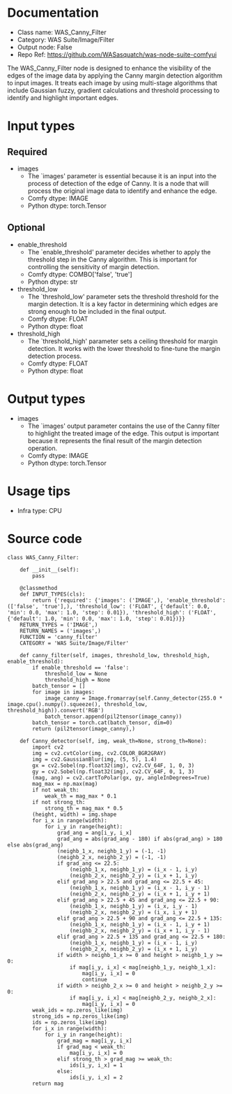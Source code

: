 # Documentation
- Class name: WAS_Canny_Filter
- Category: WAS Suite/Image/Filter
- Output node: False
- Repo Ref: https://github.com/WASasquatch/was-node-suite-comfyui

The WAS_Canny_Filter node is designed to enhance the visibility of the edges of the image data by applying the Canny margin detection algorithm to input images. It treats each image by using multi-stage algorithms that include Gaussian fuzzy, gradient calculations and threshold processing to identify and highlight important edges.

# Input types
## Required
- images
    - The `images' parameter is essential because it is an input into the process of detection of the edge of Canny. It is a node that will process the original image data to identify and enhance the edge.
    - Comfy dtype: IMAGE
    - Python dtype: torch.Tensor
## Optional
- enable_threshold
    - The `enable_threshold' parameter decides whether to apply the threshold step in the Canny algorithm. This is important for controlling the sensitivity of margin detection.
    - Comfy dtype: COMBO['false', 'true']
    - Python dtype: str
- threshold_low
    - The `threshold_low' parameter sets the threshold threshold for the margin detection. It is a key factor in determining which edges are strong enough to be included in the final output.
    - Comfy dtype: FLOAT
    - Python dtype: float
- threshold_high
    - The `threshold_high' parameter sets a ceiling threshold for margin detection. It works with the lower threshold to fine-tune the margin detection process.
    - Comfy dtype: FLOAT
    - Python dtype: float

# Output types
- images
    - The `images' output parameter contains the use of the Canny filter to highlight the treated image of the edge. This output is important because it represents the final result of the margin detection operation.
    - Comfy dtype: IMAGE
    - Python dtype: torch.Tensor

# Usage tips
- Infra type: CPU

# Source code
```
class WAS_Canny_Filter:

    def __init__(self):
        pass

    @classmethod
    def INPUT_TYPES(cls):
        return {'required': {'images': ('IMAGE',), 'enable_threshold': (['false', 'true'],), 'threshold_low': ('FLOAT', {'default': 0.0, 'min': 0.0, 'max': 1.0, 'step': 0.01}), 'threshold_high': ('FLOAT', {'default': 1.0, 'min': 0.0, 'max': 1.0, 'step': 0.01})}}
    RETURN_TYPES = ('IMAGE',)
    RETURN_NAMES = ('images',)
    FUNCTION = 'canny_filter'
    CATEGORY = 'WAS Suite/Image/Filter'

    def canny_filter(self, images, threshold_low, threshold_high, enable_threshold):
        if enable_threshold == 'false':
            threshold_low = None
            threshold_high = None
        batch_tensor = []
        for image in images:
            image_canny = Image.fromarray(self.Canny_detector(255.0 * image.cpu().numpy().squeeze(), threshold_low, threshold_high)).convert('RGB')
            batch_tensor.append(pil2tensor(image_canny))
        batch_tensor = torch.cat(batch_tensor, dim=0)
        return (pil2tensor(image_canny),)

    def Canny_detector(self, img, weak_th=None, strong_th=None):
        import cv2
        img = cv2.cvtColor(img, cv2.COLOR_BGR2GRAY)
        img = cv2.GaussianBlur(img, (5, 5), 1.4)
        gx = cv2.Sobel(np.float32(img), cv2.CV_64F, 1, 0, 3)
        gy = cv2.Sobel(np.float32(img), cv2.CV_64F, 0, 1, 3)
        (mag, ang) = cv2.cartToPolar(gx, gy, angleInDegrees=True)
        mag_max = np.max(mag)
        if not weak_th:
            weak_th = mag_max * 0.1
        if not strong_th:
            strong_th = mag_max * 0.5
        (height, width) = img.shape
        for i_x in range(width):
            for i_y in range(height):
                grad_ang = ang[i_y, i_x]
                grad_ang = abs(grad_ang - 180) if abs(grad_ang) > 180 else abs(grad_ang)
                (neighb_1_x, neighb_1_y) = (-1, -1)
                (neighb_2_x, neighb_2_y) = (-1, -1)
                if grad_ang <= 22.5:
                    (neighb_1_x, neighb_1_y) = (i_x - 1, i_y)
                    (neighb_2_x, neighb_2_y) = (i_x + 1, i_y)
                elif grad_ang > 22.5 and grad_ang <= 22.5 + 45:
                    (neighb_1_x, neighb_1_y) = (i_x - 1, i_y - 1)
                    (neighb_2_x, neighb_2_y) = (i_x + 1, i_y + 1)
                elif grad_ang > 22.5 + 45 and grad_ang <= 22.5 + 90:
                    (neighb_1_x, neighb_1_y) = (i_x, i_y - 1)
                    (neighb_2_x, neighb_2_y) = (i_x, i_y + 1)
                elif grad_ang > 22.5 + 90 and grad_ang <= 22.5 + 135:
                    (neighb_1_x, neighb_1_y) = (i_x - 1, i_y + 1)
                    (neighb_2_x, neighb_2_y) = (i_x + 1, i_y - 1)
                elif grad_ang > 22.5 + 135 and grad_ang <= 22.5 + 180:
                    (neighb_1_x, neighb_1_y) = (i_x - 1, i_y)
                    (neighb_2_x, neighb_2_y) = (i_x + 1, i_y)
                if width > neighb_1_x >= 0 and height > neighb_1_y >= 0:
                    if mag[i_y, i_x] < mag[neighb_1_y, neighb_1_x]:
                        mag[i_y, i_x] = 0
                        continue
                if width > neighb_2_x >= 0 and height > neighb_2_y >= 0:
                    if mag[i_y, i_x] < mag[neighb_2_y, neighb_2_x]:
                        mag[i_y, i_x] = 0
        weak_ids = np.zeros_like(img)
        strong_ids = np.zeros_like(img)
        ids = np.zeros_like(img)
        for i_x in range(width):
            for i_y in range(height):
                grad_mag = mag[i_y, i_x]
                if grad_mag < weak_th:
                    mag[i_y, i_x] = 0
                elif strong_th > grad_mag >= weak_th:
                    ids[i_y, i_x] = 1
                else:
                    ids[i_y, i_x] = 2
        return mag
```